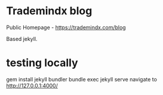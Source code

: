 # Trademindx blog

Public Homepage - https://trademindx.com/blog

Based jekyll.

# testing locally

gem install jekyll bundler
bundle exec jekyll serve
navigate to http://127.0.0.1:4000/